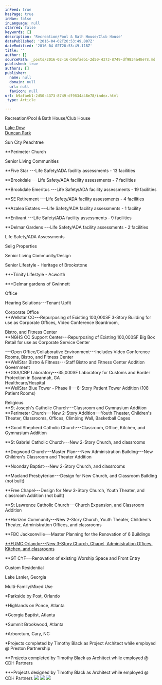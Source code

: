 ```yaml
---
inFeed: true
hasPage: true
inNav: false
inLanguage: null
starred: false
keywords: []
description: 'Recreation/Pool & Bath House/Club House'
datePublished: '2016-04-02T20:53:49.887Z'
dateModified: '2016-04-02T20:53:49.118Z'
title: ''
author: []
sourcePath: _posts/2016-02-16-b9afaeb1-2d50-4373-8749-df9834a48e78.md
published: true
authors: []
publisher:
  name: null
  domain: null
  url: null
  favicon: null
url: b9afaeb1-2d50-4373-8749-df9834a48e78/index.html
_type: Article

---
```

Recreation/Pool & Bath House/Club House

[Lake Dow][0]  
[Duncan Park][1]

Sun City Peachtree

\*\*Perimeter Church

Senior Living Communities

\*\*Five Star ---Life Safety/ADA facility assessments - 13 facilities

\*\*Brookdale ---Life Safety/ADA facility assessments - 7 facilities

\*\*Brookdale Emeritus ---Life Safety/ADA facility assessments - 19 facilities

\*\*SE Retirement ---Life Safety/ADA facility assessments - 4 facilities

\*\*Azalea Estates ---Life Safety/ADA facility assessments - 1 facility

\*\*Enlivant ---Life Safety/ADA facility assessments - 9 facilities

\*\*Delmar Gardens ---Life Safety/ADA facility assessments - 2 facilities

Life Safety/ADA Assessments

Selig Properties

Senior Living Community/Design

Senior Lifestyle - Heritage of Brookstone

\*\*\*Trinity Lifestyle - Acworth

\*\*\*Delmar gardens of Gwinnett

Office

Hearing Solutions---Tenant Upfit

Corporate Office  
\*\*Wellstar CO---Repurposing of Existing 100,000SF 3-Story Building for use as Corporate Offices, Video Conference Boardroom,

Bistro, and Fitness Center  
\*\*NGHS CO Support Center---Repurposing of Existing 100,000SF Big Box Retail for use as Corporate Service Center

---Open Office/Collaborative Environment---Includes Video Conference Rooms, Bistro, and Fitness Center  
\*\*WellStar Bistro & Fitness---Staff Bistro and Fitness Center Addition  
Government  
\*\*GSA/CBP Laboratory---35,000SF Laboratory for Customs and Border Protection in Savannah, GA  
Healthcare/Hospital  
\*\*WellStar Blue Tower - Phase II---8-Story Patient Tower Addition (108 Patient Rooms)

Religious   
\*\*St Joseph's Catholic Church---Classroom and Gymnasium Addition  
\*\*Perimeter Church---New 2-Story Addition---Youth Theater, Children's Theater, Classrooms, Offices, Climbing Wall, Basketball Cages

\*\*Good Shepherd Catholic Church---Classroom, Office, Kitchen, and Gymnasium Addition

\*\*St Gabriel Catholic Church---New 2-Story Church, and classrooms

\*\*Dogwood Church---Master Plan---New Administration Building---New Children's Classroom and Theater Addition

\*\*Noonday Baptist---New 2-Story Church, and classrooms

\*\*Macland Presbyterian---Design for New Church, and Classroom Building (not built)

\*\*Free Chapel---Design for New 3-Story Church, Youth Theater, and classroom Addition (not built)

\*\*St Lawrence Catholic Church---Church Expansion, and Classroom Addition

\*\*Horizon Community---New 2-Story Church, Youth Theater, Children's Theater, Administration Offices, and classrooms

\*\*FBC Jacksonville---Master Planning for the Renovation of 6 Buildings

[\*\*FUMC Orlando---New 3-Story Church, Chapel, Administration Offices, Kitchen, and classrooms][2]

\*\*GT CYF---Renovation of existing Worship Space and Front Entry

Custom Residential

Lake Lanier, Georgia

Multi-Family/Mixed Use 

\*Parkside by Post, Orlando

\*Highlands on Ponce, Atlanta

\*Georgia Baptist, Atlanta

\*Summit Brookwood, Atlanta

\*Arboretum, Cary, NC

\*Projects completed by Timothy Black as Project Architect while employed @ Preston Partnership

\*\*Projects completed by Timothy Black as Architect while employed @ CDH Partners

\*\*\*Projects designed by Timothy Black as Architect while employed @ CDH Partners
![](https://the-grid-user-content.s3-us-west-2.amazonaws.com/a6f32c5c-d72d-4737-87f4-10711a3909b0.jpg)
![](https://the-grid-user-content.s3-us-west-2.amazonaws.com/cc28db6b-b49f-47f4-8399-e33ef2c627b7.jpg)
![](https://the-grid-user-content.s3-us-west-2.amazonaws.com/2e5c92a3-2a64-4bfe-8fd7-b93fac9f5c8f.jpg)

[0]: http://www.circlesquarearchitects.com/gallery/csa%20lake%20dow%20pool%20close-up%20150926.pdf
[1]: http://www.fairburn.com/wp-content/uploads/2013/05/Map-of-Duncan-Park-Improvements.pdf
[2]: http://www.pcidesignawards.org/2013/pages/religious/religious.html